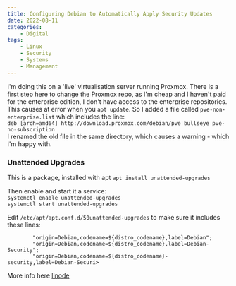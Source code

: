 ```yaml
---
title: Configuring Debian to Automatically Apply Security Updates
date: 2022-08-11
categories:
    - Digital
tags:
    - Linux
    - Security
    - Systems
    - Management
---
```


I'm doing this on a 'live' virtualisation server running Proxmox. There is a first step here to change the Proxmox repo, as I'm cheap and I haven't paid for the enterprise edition, I don't have access to the enterprise repositories. This causes at error when you `apt update`. So I added a file called `pve-non-enterprise.list` which includes the line:  
`deb [arch=amd64] http://download.proxmox.com/debian/pve bullseye pve-no-subscription`  
I renamed the old file in the same directory, which causes a warning - which I'm happy with.

### Unattended Upgrades
This is a package, installed with apt
`apt install unattended-upgrades`  
   
Then enable and start it a service:  
`systemctl enable unattended-upgrades`  
`systemctl start unattended-upgrades`  
  
Edit `/etc/apt/apt.conf.d/50unattended-upgrades` to make sure it includes these lines:  
```
        "origin=Debian,codename=${distro_codename},label=Debian";
        "origin=Debian,codename=${distro_codename},label=Debian-Security";
        "origin=Debian,codename=${distro_codename}-security,label=Debian-Securi>
```  
  
More info here [linode](https://www.linode.com/docs/guides/how-to-configure-automated-security-updates-debian/)

